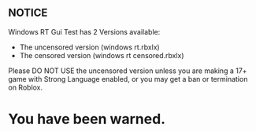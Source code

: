 ## NOTICE

Windows RT Gui Test has 2 Versions available:

- The uncensored version (windows rt.rbxlx)
- The censored version (windows rt censored.rbxlx)

Please DO NOT USE the uncensored version unless you are making a 17+ game with Strong Language enabled, or you may get a ban or termination on Roblox.

# You have been warned.
